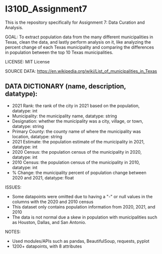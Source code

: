 # I310D_Assignment7
This is the repository specifically for Assignment 7: Data Curation and Analysis.

GOAL: To extract population data from the many different municipalities in Texas, clean the data, and lastly perform analysis on it, like analyzing the percent change of each Texas municipality and comparing the differences in population between the top 10 Texas municipalities.

LICENSE: MIT License

SOURCE DATA: https://en.wikipedia.org/wiki/List_of_municipalities_in_Texas


DATA DICTIONARY (name, description, datatype):      
----------------------------------------------------------------------------------
- 2021 Rank: the rank of the city in 2021 based on the population, datatype: int
- Municipality: the municipality name, datatype: string
- Designation: whether the municipality was a city, village, or town, datatype: string
- Primary County: the county name of where the municipality was location, datatype: string
- 2021 Estimate: the population estimate of the municipality in 2021, datatype: int
- 2020 Census: the population census of the municipality in 2020, datatype: int
- 2010 Census: the population census of the municipality in 2010, datatype: int
- % Change: the municipality percent of population change between 2020 and 2021, datatype: float

ISSUES:
- Some datapoints were omitted due to having a "-" or null values in the columns with the 2020 and 2010 census
- This dataset only contains population information from 2020, 2021, and 2010
- The data is not normal due a skew in population with municipalities such as Houston, Dallas, and San Antonio.

NOTES:
- Used modules/APIs such as pandas, BeautifulSoup, requests, pyplot
- 1200+ datapoints, with 8 attributes

